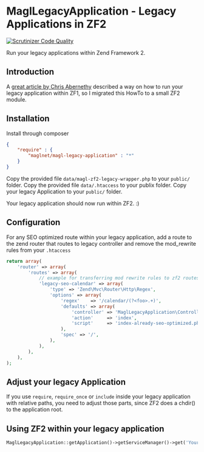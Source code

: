 # MaglLegacyApplication - Legacy Applications in ZF2

[![Scrutinizer Code Quality](https://scrutinizer-ci.com/g/maglnet/MaglLegacyApplication/badges/quality-score.png?b=master)](https://scrutinizer-ci.com/g/maglnet/MaglLegacyApplication/?branch=master)

Run your legacy applications within Zend Framework 2.

## Introduction
A [great article by Chris Abernethy][1] described a way on how to run your legacy application within ZF1, so
I migrated this HowTo to a small ZF2 module.


## Installation
Install through composer
```json
{
    "require" : {
        "maglnet/magl-legacy-application" : "*"
    }
}
```

Copy the provided file `data/magl-zf2-legacy-wrapper.php` to your `public/` folder.
Copy the provided file `data/.htaccess` to your publix folder.
Copy your legacy Application to your `public/` folder.

Your legacy application should now run within ZF2. :)


## Configuration
For any SEO optimized route within your legacy application, add a route to the zend router that
routes to legacy controller and remove the mod_rewrite rules from your `.htaccess`
```php
return array(
    'router' => array(
        'routes' => array(
            // example for transferring mod rewrite rules to zf2 routes
            'legacy-seo-calendar' => array(
                'type' => 'Zend\Mvc\Router\Http\Regex',
                'options' => array(
                    'regex'    => '/calendar/(?<foo>.+)',
                    'defaults' => array(
                        'controller' => 'MaglLegacyApplication\Controller\Legacy',
                        'action'     => 'index',
                        'script'     => 'index-already-seo-optimized.php',
                    ),
                    'spec' => '/',
                ),
            ),
        ),
    ),
);
```

## Adjust your legacy Application
If you use `require`, `require_once` or `include` inside your legacy application with relative paths,
you need to adjust those parts, since ZF2 does a chdir() to the application root.

## Using ZF2 within your legacy application
```php
MaglLegacyApplication::getApplication()->getServiceManager()->get('YourService');
```


[1]: http://www.chrisabernethy.com/zend-framework-legacy-scripts/